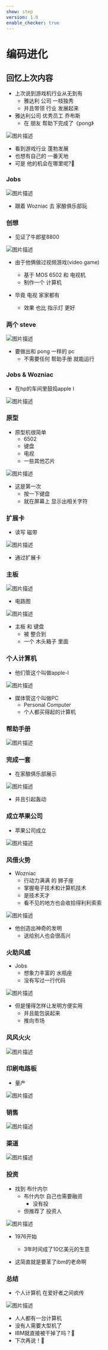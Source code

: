 ```yaml
---
show: step
version: 1.0
enable_checker: true
---
```


# 编码进化

## 回忆上次内容

- 上次说到游戏机行业从无到有 
	- 雅达利 公司 一枝独秀
	- 并且带领 行业 发展起来
- 雅达利公司 优秀员工 乔布斯
	- 在 朋友 帮助下完成了《pong》

![图片描述](https://doc.shiyanlou.com/courses/uid1190679-20230108-1673178787646)

- 看到游戏行业 蓬勃发展
- 也想有自己的 一番天地
- 可是 他的机会在哪里呢?🤔

### Jobs

![图片描述](https://doc.shiyanlou.com/courses/uid1190679-20230106-1673016208554)

- 跟着 Wozniac 去 家酿俱乐部玩

### 创想

- 见证了牛郎星8800

![图片描述](https://doc.shiyanlou.com/courses/uid1190679-20230107-1673097738233)

- 由于他俩做过视频游戏(video game)
	- 基于 MOS 6502 和 电视机
	- 制作一个 计算机

- 毕竟 电视 家家都有
	- 效果 也比 指示灯 更好

### 两个 steve

![图片描述](https://doc.shiyanlou.com/courses/uid1190679-20230108-1673155113083)

- 要做出和 pong 一样的 pc
	- 不需要任何 帮助手册 就能运行

### Jobs & Wozniac

- 在hp的车间里鼓捣apple I

![图片描述](https://doc.shiyanlou.com/courses/uid1190679-20230106-1673000609991)


### 原型

- 原型机很简单
	- 6502 
	- 键盘
	- 电视
	- 一些其他芯片

![图片描述](https://doc.shiyanlou.com/courses/uid1190679-20230108-1673176651305)

- 这是第一次
	- 按一下键盘
	- 就在屏幕上 显示出相关字符

### 扩展卡

- 读写 磁带

![图片描述](https://doc.shiyanlou.com/courses/uid1190679-20230108-1673176727913)

- 通过扩展卡

### 主板

![图片描述](https://doc.shiyanlou.com/courses/uid1190679-20230108-1673176463829)

- 电路图

![图片描述](https://doc.shiyanlou.com/courses/uid1190679-20230108-1673176848098)

- 主板 和 键盘 
	- 被 整合到
	- 一个 木头箱子 里面

### 个人计算机

- 他们管这个叫做apple-I

![图片描述](https://doc.shiyanlou.com/courses/uid1190679-20221103-1667460909746)

- 媒体管这个叫做PC
	- Personal Computer
	- 个人都买得起的计算机

### 帮助手册

![图片描述](https://doc.shiyanlou.com/courses/uid1190679-20230108-1673176946767)

### 完成一套

- 在家酿俱乐部展示

![图片描述](https://doc.shiyanlou.com/courses/uid1190679-20230108-1673178657465)

- 并且引起轰动

### 成立苹果公司

- 苹果公司成立

![图片描述](https://doc.shiyanlou.com/courses/uid1190679-20230107-1673100909802)

###  风借火势 

- Wozniac 
	- 行动力满满 的 狮子座
	- 掌握电子技术和计算机技术
	- 是技术天才
	- 看不见的地方也会收拾得利利索索

![图片描述](https://doc.shiyanlou.com/courses/uid1190679-20230108-1673173593101)

- 他创造出神奇的发明
	- 送给别人也会很高兴

### 火助风威

- Jobs
	- 想象力丰富的 水瓶座
	- 没有写过一行代码

![图片描述](https://doc.shiyanlou.com/courses/uid1190679-20230108-1673173518881)

- 但是懂得怎样让发明方便实用
	- 并且能包装起来
	- 推向市场

### 风风火火

![图片描述](https://doc.shiyanlou.com/courses/uid1190679-20221112-1668260073772)

### 印刷电路板

- 量产

![图片描述](https://doc.shiyanlou.com/courses/uid1190679-20230108-1673176246575)

### 销售

![图片描述](https://doc.shiyanlou.com/courses/uid1190679-20230108-1673173452650)

### 渠道

![图片描述](https://doc.shiyanlou.com/courses/uid1190679-20230108-1673178604046)

### 投资

- 找到 布什内尔
	- 布什内尔 自己也需要融资
		- 没有投
	- 但推荐了 投资人

![图片描述](https://doc.shiyanlou.com/courses/uid1190679-20230108-1673172115879)

-  1976开始
	- 3年时间成了10亿美元的生意 

- 这简直就是要革了ibm的老命啊

### 总结

- 个人计算机 在爱好者之间疯传

![图片描述](https://doc.shiyanlou.com/courses/uid1190679-20230106-1672978561963)

- 人人都有一台计算机
- 没有人需要大型机了
- IBM就直接被干掉了吗？🤔
- 下次再说！👋
